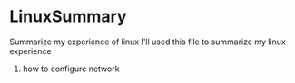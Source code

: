 # LinuxSummary
Summarize my experience of linux
I'll used this file to summarize my linux experience
1. how to configure network
